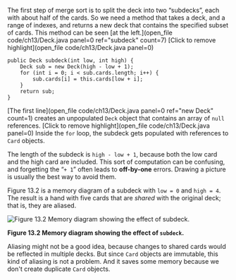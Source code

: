 The first step of merge sort is to split the deck into two “subdecks”, each with about half of the cards. So we need a method that takes a deck, and a range of indexes, and returns a new deck that contains the specified subset of cards. 
This method can be seen [at the left.](open_file code/ch13/Deck.java panel=0 ref="subdeck" count=7)
[Click to remove highlight](open_file code/ch13/Deck.java panel=0)


```code
public Deck subdeck(int low, int high) {
    Deck sub = new Deck(high - low + 1);
    for (int i = 0; i < sub.cards.length; i++) {
        sub.cards[i] = this.cards[low + i];
    }
    return sub;
}
```

[The first line](open_file code/ch13/Deck.java panel=0 ref="new Deck" count=1) creates an unpopulated `Deck` object that contains an array of `null` references.
[Click to remove highlight](open_file code/ch13/Deck.java panel=0)
 Inside the `for` loop, the subdeck gets populated with references to `Card` objects.


The length of the subdeck is `high - low + 1`, because both the low card and the high card are included. This sort of computation can be confusing, and forgetting the “`+ 1`” often leads to **off-by-one** errors. Drawing a picture is usually the best way to avoid them.



Figure 13.2 is a memory diagram of a subdeck with `low = 0` and `high = 4`. The result is a hand with five cards that are *shared* with the original deck; that is, they are aliased.

![Figure 13.2 Memory diagram showing the effect of `subdeck`.](figs/subdeck.jpg)

**Figure 13.2 Memory diagram showing the effect of `subdeck`.**


Aliasing might not be a good idea, because changes to shared cards would be reflected in multiple decks. But since `Card` objects are immutable, this kind of aliasing is not a problem. And it saves some memory because we don't create duplicate `Card` objects.